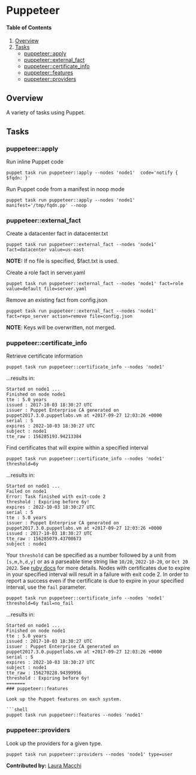 # Puppeteer

#### Table of Contents

1. [Overview](#overview)
1. [Tasks](#tasks)
    * [puppeteer::apply](#puppeteerapply)
    * [puppeteer::external_fact](#puppeteerexternal_fact)
    * [puppeteer::certificate_info](#puppeteercertificate_info)
    * [puppeteer::features](#puppeteerfeatures)
    * [puppeteer::providers](#puppeteerproviders)

## Overview

A variety of tasks using Puppet.

## Tasks

### puppeteer::apply

Run inline Puppet code

```shell
puppet task run puppeteer::apply --nodes 'node1'  code='notify { $fqdn: }'
```

Run Puppet code from a manifest in noop mode

```shell
puppet task run puppeteer::apply --nodes 'node1'  manifest='/tmp/fqdn.pp' --noop
```

### puppeteer::external_fact

Create a datacenter fact in datacenter.txt

```shell
puppet task run puppeteer::external_fact --nodes 'node1' fact=datacenter value=us-east
```

__NOTE:__ If no file is specified, $fact.txt is used.

Create a role fact in server.yaml

```shell
puppet task run puppeteer::external_fact --nodes 'node1' fact=role value=default file=server.yaml
```

Remove an existing fact from config.json

```shell
puppet task run puppeteer::external_fact --nodes 'node1' fact=repo_server action=remove file=config.json
```

__NOTE__: Keys will be overwritten, not merged.

### puppeteer::certificate_info

Retrieve certificate information

```shell
puppet task run puppeteer::certificate_info --nodes 'node1'
```

...results in:

```shell
Started on node1 ...
Finished on node node1
tte : 5.0 years
issued : 2017-10-03 18:30:27 UTC
issuer : Puppet Enterprise CA generated on puppet2017.3.0.puppetlabs.vm at +2017-09-27 12:03:26 +0000
serial : 5
expires : 2022-10-03 18:30:27 UTC
subject : node1
tte_raw : 156285193.94213384
```

Find certificates that will expire within a specified interval

```
puppet task run puppeteer::certificate_info --nodes 'node1' threshold=6y
```

...results in:

```shell
Started on node1 ...
Failed on node1
Error: Task finished with exit-code 2
threshold : Expiring before 6y!
expires : 2022-10-03 18:30:27 UTC
serial : 5
tte : 5.0 years
issuer : Puppet Enterprise CA generated on puppet2017.3.0.puppetlabs.vm at +2017-09-27 12:03:26 +0000
issued : 2017-10-03 18:30:27 UTC
tte_raw : 156285079.43708673
subject : node1
```

Your `threshold` can be specified as a number followed by a unit from `[s,m,h,d,y]` or
as a parseable time string like `10/20`, `2022-10-20`, or `Oct 20 2022`. See 
[ruby docs](https://ruby-doc.org/stdlib-2.1.9/libdoc/time/rdoc/Time.html#method-c-parse) for more details.
Nodes with certificates due to expire in your specified interval will result in a failure with exit code 2. 
In order to report a success even if the certificate is due to expire in your specified interval, use the
`fail` parameter.

```
puppet task run puppeteer::certificate_info --nodes 'node1' threshold=6y fail=no_fail
```

...results in:

```shell
Started on node1 ...
Finished on node node1
tte : 5.0 years
issued : 2017-10-03 18:30:27 UTC
issuer : Puppet Enterprise CA generated on puppet2017.3.0.puppetlabs.vm at +2017-09-27 12:03:26 +0000
serial : 5
expires : 2022-10-03 18:30:27 UTC
subject : node1
tte_raw : 156270228.94399956
threshold : Expiring before 6y!
=======
### puppeteer::features

Look up the Puppet features on each system.

```shell
puppet task run puppeteer::features --nodes 'node1'
```

### puppeteer::providers

Look up the providers for a given type.

```shell
puppet task run puppeteer::providers --nodes 'node1' type=user
```

__Contributed by:__ [Laura Macchi](https://github.com/LMacch)
